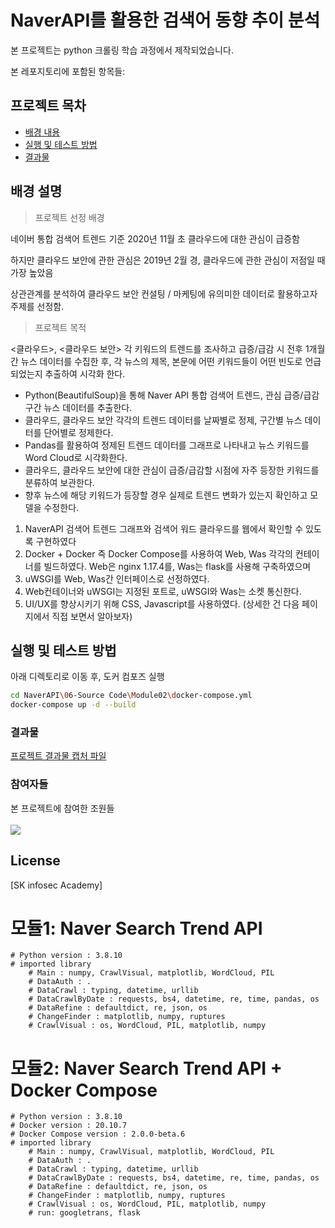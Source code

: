 # NaverAPI를 활용한 검색어 동향 추이 분석

본 프로젝트는 python 크롤링 학습 과정에서 제작되었습니다.

본 레포지토리에 포함된 항목들:

## 프로젝트 목차

- [배경 내용](#배경-설명)
- [실행 및 테스트 방법](#실행-및-테스트-방법)
- [결과물](#결과물)

## 배경 설명

> 프로젝트 선정 배경

네이버 통합 검색어 트렌드 기준 2020년 11월 초 클라우드에 대한 관심이 급증함
 
하지만 클라우드 보안에 관한 관심은 2019년 2월 경, 클라우드에 관한 관심이 저점일 때 가장 높았음

상관관계를 분석하여 클라우드 보안 컨설팅 / 마케팅에 유의미한 데이터로 활용하고자 주제를 선정함.

> 프로젝트 목적

<클라우드>, <클라우드 보안> 각 키워드의 트렌드를 조사하고 급증/급감 시 전후 1개월간 뉴스 데이터를 수집한 후, 
각 뉴스의 제목, 본문에 어떤 키워드들이 어떤 빈도로 언급되었는지 추출하여 시각화 한다.

- Python(BeautifulSoup)을 통해 Naver API 통합 검색어 트렌드, 관심 급증/급감 구간 뉴스 데이터를 추출한다.
- 클라우드, 클라우드 보안 각각의 트렌드 데이터를 날짜별로 정제, 구간별 뉴스 데이터를 단어별로 정제한다.
- Pandas를 활용하여 정제된 트렌드 데이터를 그래프로 나타내고 뉴스 키워드를 Word Cloud로 시각화한다.
- 클라우드, 클라우드 보안에 대한 관심이 급증/급감할 시점에 자주 등장한 키워드를 분류하여 보관한다.
- 향후 뉴스에 해당 키워드가 등장할 경우 실제로 트렌드 변화가 있는지 확인하고 모델을 수정한다.

1. NaverAPI 검색어 트렌드 그래프와 검색어 워드 클라우드를 웹에서 확인할 수 있도록 구현하였다
2. Docker + Docker 즉 Docker Compose를 사용하여 Web, Was 각각의 컨테이너를 빌드하였다. Web은 nginx 1.17.4를, Was는 flask를 사용해 구축하였으며 
3. uWSGI를 Web, Was간 인터페이스로 선정하였다.
4. Web컨테이너와 uWSGI는 지정된 포트로, uWSGI와 Was는 소켓 통신한다.
5. UI/UX를 향상시키기 위해 CSS, Javascript를 사용하였다. (상세한 건 다음 페이지에서 직접 보면서 알아보자)

## 실행 및 테스트 방법

아래 디렉토리로 이동 후, 도커 컴포즈 실행

```sh
cd NaverAPI\06-Source Code\Module02\docker-compose.yml
docker-compose up -d --build
```

### 결과물

<a href="https://github.com/nr97819/NaverAPI/blob/main/07-%EA%B2%B0%EA%B3%BC%EB%AC%BC/Module02/Module02_result.pdf" />프로젝트 결과물 캡처 파일</a>

### 참여자들

본 프로젝트에 참여한 조원들<br/>
<a href="https://github.com/WonhaWoo/NaverAPI/graphs/contributors"><br/>
<img src="https://user-images.githubusercontent.com/55518121/144660712-0a05fa2b-de57-4312-85f8-e0a64eecf4a6.png" /></a>

## License

[SK infosec Academy]

# 모듈1: Naver Search Trend API
    # Python version : 3.8.10
    # imported library
        # Main : numpy, CrawlVisual, matplotlib, WordCloud, PIL
        # DataAuth : .
        # DataCrawl : typing, datetime, urllib
        # DataCrawlByDate : requests, bs4, datetime, re, time, pandas, os
        # DataRefine : defaultdict, re, json, os
        # ChangeFinder : matplotlib, numpy, ruptures
        # CrawlVisual : os, WordCloud, PIL, matplotlib, numpy

# 모듈2: Naver Search Trend API + Docker Compose
    # Python version : 3.8.10
    # Docker version : 20.10.7
    # Docker Compose version : 2.0.0-beta.6
    # imported library
        # Main : numpy, CrawlVisual, matplotlib, WordCloud, PIL
        # DataAuth : .
        # DataCrawl : typing, datetime, urllib
        # DataCrawlByDate : requests, bs4, datetime, re, time, pandas, os
        # DataRefine : defaultdict, re, json, os
        # ChangeFinder : matplotlib, numpy, ruptures
        # CrawlVisual : os, WordCloud, PIL, matplotlib, numpy
        # run: googletrans, flask
